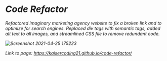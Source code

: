 <h1><em>Code Refactor<em></h1>
<section>  Refactored imaginary marketing agency website to fix a broken link and to 
  optimize for search engines. Replaced div tags with semantic tags, added alt text to 
  all images, and streamlined CSS file to remove redundant code. </section>

![Screenshot 2021-04-25 175223](https://user-images.githubusercontent.com/79459222/116010768-2adfaa00-a5ef-11eb-9c7c-da84c9c00d36.png)



Link to page: https://kaisercoding21.github.io/code-refactor/
